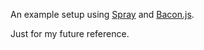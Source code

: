 An example setup using [Spray](http://spray.io/) and [Bacon.js](https://github.com/raimohanska/bacon.js).

Just for my future reference.